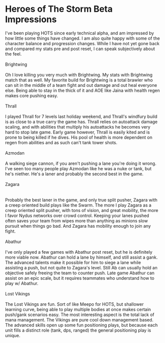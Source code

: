 Heroes of The Storm Beta Impressions
====================================

I&#39;ve been playing HOTS since early technical alpha, and am impressed by how little some things have changed. I am also quite happy with some of the character balance and progression changes.  While I have not yet gone back and compared my stats pre and post reset, I can speak subjectively about the feel. <br><br>Brightwing <br><br>Oh I love killing you very much with Brightwing. My stats with Brightwing match that as well. My favorite build for Brightwing is a total brawler who can sit in the middle of a team fight and out damage and out heal everyone else.  Being able to stay in the thick of it and AOE like Jaina with health regen makes core pushing easy. <br><br>Thrall<br><br>I played Thrall for 7 levels last holiday weekend, and Thrall&#39;s windfury build is as close to a true carry the game has. Thrall relies on autoattack damage scaling, and with abilities that multiply his autoattacks he becomes very hard to stop late game. Early game however, Thrall is easily kited and is prone to being killed if he dives. His pool of health is more dependent on regen from abilities and as such can&#39;t tank tower shots. <br><br>Azmodan<br><br>A walking siege cannon, if you aren&#39;t pushing a lane you&#39;re doing it wrong. I&#39;ve seen too many people play Azmodan like he was a nuke or tank, but he&#39;s niether. He&#39;s a laner and probably the second best in the game. <br><br>Zagara <br><br><br>Probably the best laner in the game, and only true split pusher, Zagara with a creep oriented build plays like the Swarm.  The more I play Zagara as a creep oriented split pusher, with tons of vision, and great mobility, the more I favor Nydus networks over crowd control.  Keeping your lanes pushed often saves your team from wipes more than anything as minions slow pursuit when things go bad. And Zagara has mobility enough to join any fight. <br><br>Abathur <br><br>I&#39;ve only played a few games with Abathur post reset, but he is definitely more viable now.  Abathur can hold a lane by himself, and still assist a gank.  The advanced talents make it possible for him to siege a lane while assisting a push, but not quite to Zagara&#39;s level. Still Ab can usually hold an objective safely freeing the team to counter push. Late game Abathur can assist on an epic scale, but it requires teammates who understand how to play w/ Abathur. <br><br>Lost Vikings<br><br>The Lost Vikings are fun. Sort of like Meepo for HOTS, but shallower learning curve, being able to play multiple bodies at once makes certain push/gank scenarios easy. The most interesting aspect is the total lack of mana management. The Vikings are pure cool down management based.  The advanced skills open up some fun positioning plays, but because each unit fills a distinct role (tank, dps, ranged) the general positioning play is unique. <br>